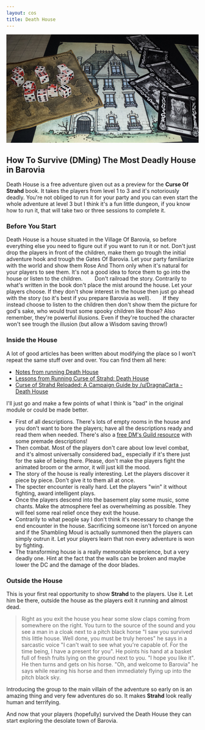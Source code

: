 ```yaml
---
layout: cos
title: Death House
---
```


![Header](/images/death_house.jpg)

## How To Survive (DMing) The Most Deadly House in Barovia

Death House is a free adventure given out as a preview for the **Curse Of Strahd** book. It takes the players from level 1 to 3 and it's notoriously deadly. You're not obliged to run it for your party and you can even start the whole adventure at level 3 but I think it's a fun little dungeon, if you know how to run it, that will take two or three sessions to complete it.

### Before You Start

Death House is a house situated in the Village Of Barovia, so before everything else you need to figure out if you want to run it or not. Don't just drop the players in front of the children, make them go trough the initial adventure hook and trough the Gates Of Barovia. Let your party familiarize with the world and show them Rose And Thorn only when it's natural for your players to see them. It's not a good idea to force them to go into the house or listen to the children.
&nbsp;&nbsp;&nbsp;&nbsp;&nbsp;&nbsp;
Don't railroad the story. Contrarily to what's written in the book don't place the mist around the house. Let your players choose. If they don't show interest in the house then just go ahead with the story (so it's best if you prepare Barovia as well).
&nbsp;&nbsp;&nbsp;&nbsp;&nbsp;&nbsp;
If they instead choose to listen to the children then don't show them the picture for god's sake, who would trust some spooky children like those? Also remember, they're powerful illusions. Even if they're touched the character won't see trough the illusion (but allow a Wisdom saving throw!)

### Inside the House

A lot of good articles has been written about modifying the place so I won't repeat the same stuff over and over. You can find them all here:

 - [Notes from running Death House](https://www.reddit.com/r/dndnext/comments/49bvms/notes_from_running_death_house/)
 - [Lessons from Running Curse of Strahd: Death  House](https://www.reddit.com/r/DnDBehindTheScreen/comments/70o4b7/lessons_from_running_curse_of_strahd_death_house/)
 - [Curse of Strahd Reloaded: A Campaign Guide by /u/DragnaCarta - Death House](https://docs.google.com/document/d/1iBGOoczF8oduZhmnHv297SEQmoxUVJ2mTOHVbfwcCMc/edit#)

I'll just go and make a few points of what I think is "bad" in the original module or could be made better.
- First of all descriptions. There's lots of empty rooms in the house and you don't want to bore the players; have all the descriptions ready and read them when needed. There's also a [free DM's Guild resource](https://www.dmsguild.com/product/247780/Curse-of-Strahd-Death-House-Script) with some premade descriptions!
- Then combat. Most of the players don't care about low level combat, and it's almost universally considered bad,, especially if it's there just for the sake of being there. Please, don't make the players fight the animated broom or the armor, it will just kill the mood.
- The story of the house is really interesting. Let the players discover it piece by piece. Don't give it to them all at once.
- The specter encounter is really hard. Let the players "win" it without fighting, award intelligent plays.
- Once the players descend into the basement play some music, some chants. Make the atmosphere feel as overwhelming as possible. They will feel some real relief once they exit the house.
- Contrarily to what people say I don't think it's necessary to change the end encounter in the house. Sacrificing someone isn't forced on anyone and if the Shambling Moud is actually summoned then the players can simply outrun it. Let your players learn that non every adventure is won by fighting.
- The transforming house is a really memorable experience, but a very deadly one. Hint at the fact that the walls can be broken and maybe lower the DC and the damage of the door blades.

### Outside the House

This is your first real opportunity to show **Strahd** to the players. Use it. Let him be there, outside the house as the players exit it running and almost dead.

> Right as you exit the house you hear some slow claps coming from somewhere on the right. You turn to the source of the sound and you see a man in a cloak next to a pitch black horse "I saw you survived this little house. Well done, you must be truly heroes" he says in a sarcastic voice "I can't wait to see what you're capable of. For the time being, I have a present for you". He points his hand at a basket full of fresh fruits lying on the ground next to you. "I hope you like it". He then turns and gets on his horse. "Oh, and welcome to Barovia" he says while rearing his horse and then immediately flying up into the pitch black sky. 

Introducing the group to the main villain of the adventure so early on is an amazing thing and very few adventures do so. It makes **Strahd** look really human and terrifying. 

And now that your players (hopefully) survived the Death House they can start exploring the desolate town of Barovia.